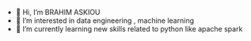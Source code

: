 - 👋 Hi, I’m BRAHIM ASKIOU 
- 👀 I’m interested in data engineering , machine learning 
- 🌱 I’m currently learning new skills related to python like apache spark 
<!---
isavailable37/isavailable37 is a ✨ special ✨ repository because its `README.md` (this file) appears on your GitHub profile.
You can click the Preview link to take a look at your changes.
--->
